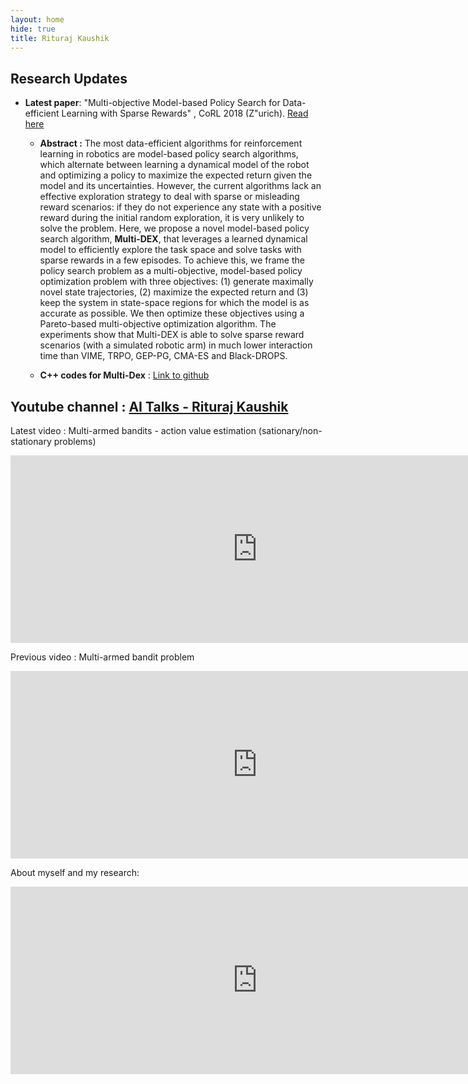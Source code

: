```yaml
---
layout: home
hide: true
title: Rituraj Kaushik
---
```


## Research Updates

* **Latest paper**: "Multi-objective Model-based Policy Search for Data-efficient Learning with Sparse Rewards" , CoRL 2018 (Z\"urich). [Read here](https://arxiv.org/pdf/1806.09351.pdf)

	- **Abstract :** The most data-efficient algorithms for reinforcement learning in robotics are model-based policy search algorithms, which alternate between learning a dynamical model of the robot and optimizing a policy to maximize the expected return given the model and its uncertainties. However, the current algorithms lack an effective exploration strategy to deal with sparse or misleading reward scenarios: if they do not experience any state with a positive reward during the initial random exploration, it is very unlikely to solve the problem. Here, we propose a novel model-based policy search algorithm, **Multi-DEX**, that leverages a learned dynamical model to efficiently explore the task space and solve tasks with sparse rewards in a few episodes. To achieve this, we frame the policy search problem as a multi-objective, model-based policy optimization problem with three objectives: (1) generate maximally novel state trajectories, (2) maximize the expected return and (3) keep the system in state-space regions for which the model is as accurate as possible. We then optimize these objectives using a Pareto-based multi-objective optimization algorithm. The experiments show that Multi-DEX is able to solve sparse reward scenarios (with a simulated robotic arm) in much lower interaction time than VIME, TRPO, GEP-PG, CMA-ES and Black-DROPS.

	- **C++ codes for Multi-Dex** : [Link to github](https://github.com/resibots/kaushik_2018_multi-dex)

## Youtube channel : **[AI Talks - Rituraj Kaushik](https://www.youtube.com/channel/UCwrblBV2g0m8SuG8jQbhjuA/videos?view_as=subscriber)**

Latest video : Multi-armed bandits - action value estimation (sationary/non-stationary problems)

<center>
<iframe width="790" height="300" src="https://www.youtube.com/embed/ojjzpDrUppI" frameborder="0" allow="accelerometer; autoplay; encrypted-media; gyroscope; picture-in-picture" allowfullscreen></iframe>
</center>

Previous video : Multi-armed bandit problem 

<center>
<iframe width="790" height="300" src="https://www.youtube.com/embed/_XsIv-35c6o" frameborder="0" allow="accelerometer; autoplay; encrypted-media; gyroscope; picture-in-picture" allowfullscreen></iframe>
</center>

About myself and my research:

<center>
<iframe width="790" height="300" src="https://www.youtube.com/embed/MO2qCKzR3F8" frameborder="0" allow="accelerometer; autoplay; encrypted-media; gyroscope; picture-in-picture" allowfullscreen></iframe>
</center>